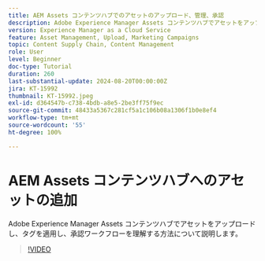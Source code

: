 ```yaml
---
title: AEM Assets コンテンツハブでのアセットのアップロード、管理、承認
description: Adobe Experience Manager Assets コンテンツハブでアセットをアップロードし、タグを適用し、承認ワークフローを理解する方法について説明します。
version: Experience Manager as a Cloud Service
feature: Asset Management, Upload, Marketing Campaigns
topic: Content Supply Chain, Content Management
role: User
level: Beginner
doc-type: Tutorial
duration: 260
last-substantial-update: 2024-08-20T00:00:00Z
jira: KT-15992
thumbnail: KT-15992.jpeg
exl-id: d364547b-c738-4bdb-a8e5-2be3ff75f9ec
source-git-commit: 48433a5367c281cf5a1c106b08a1306f1b0e8ef4
workflow-type: tm+mt
source-wordcount: '55'
ht-degree: 100%

---
```


# AEM Assets コンテンツハブへのアセットの追加

Adobe Experience Manager Assets コンテンツハブでアセットをアップロードし、タグを適用し、承認ワークフローを理解する方法について説明します。

>[!VIDEO](https://video.tv.adobe.com/v/3432980/?learn=on)
